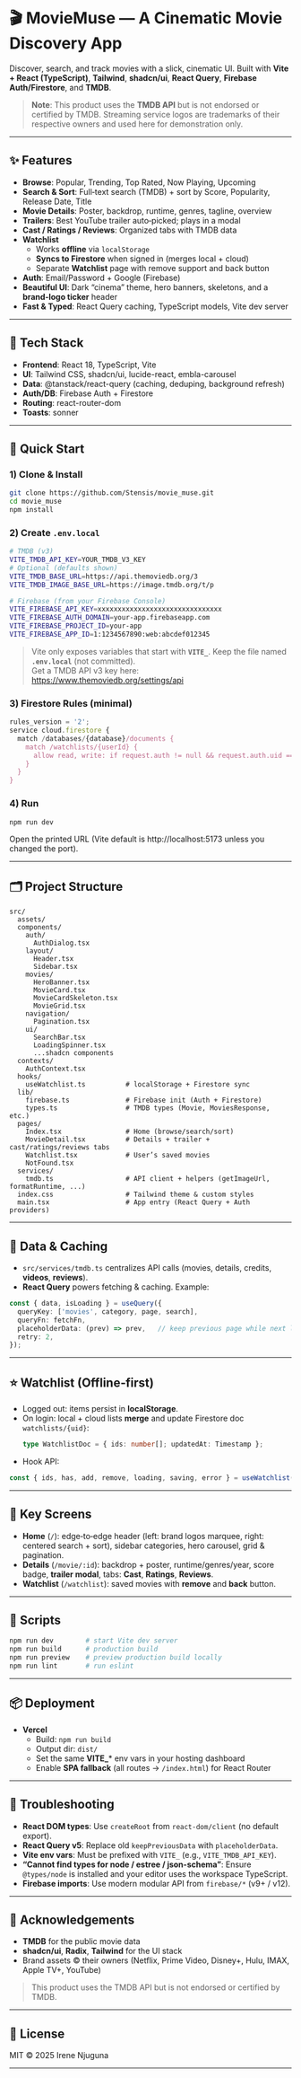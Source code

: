 # 🎬 MovieMuse — A Cinematic Movie Discovery App

Discover, search, and track movies with a slick, cinematic UI. Built with **Vite + React (TypeScript)**, **Tailwind**, **shadcn/ui**, **React Query**, **Firebase Auth/Firestore**, and **TMDB**.

> **Note**: This product uses the **TMDB API** but is not endorsed or certified by TMDB. Streaming service logos are trademarks of their respective owners and used here for demonstration only.

---

## ✨ Features

- **Browse**: Popular, Trending, Top Rated, Now Playing, Upcoming
- **Search & Sort**: Full‑text search (TMDB) + sort by Score, Popularity, Release Date, Title
- **Movie Details**: Poster, backdrop, runtime, genres, tagline, overview
- **Trailers**: Best YouTube trailer auto‑picked; plays in a modal
- **Cast / Ratings / Reviews**: Organized tabs with TMDB data
- **Watchlist**  
  - Works **offline** via `localStorage`  
  - **Syncs to Firestore** when signed in (merges local + cloud)  
  - Separate **Watchlist** page with remove support and back button
- **Auth**: Email/Password + Google (Firebase)
- **Beautiful UI**: Dark “cinema” theme, hero banners, skeletons, and a **brand‑logo ticker** header
- **Fast & Typed**: React Query caching, TypeScript models, Vite dev server

---

## 🧰 Tech Stack

- **Frontend**: React 18, TypeScript, Vite
- **UI**: Tailwind CSS, shadcn/ui, lucide-react, embla-carousel
- **Data**: @tanstack/react-query (caching, deduping, background refresh)
- **Auth/DB**: Firebase Auth + Firestore
- **Routing**: react-router-dom
- **Toasts**: sonner

---

## 🚀 Quick Start

### 1) Clone & Install

```bash
git clone https://github.com/Stensis/movie_muse.git
cd movie_muse
npm install
```

### 2) Create `.env.local`

```bash
# TMDB (v3)
VITE_TMDB_API_KEY=YOUR_TMDB_V3_KEY
# Optional (defaults shown)
VITE_TMDB_BASE_URL=https://api.themoviedb.org/3
VITE_TMDB_IMAGE_BASE_URL=https://image.tmdb.org/t/p

# Firebase (from your Firebase Console)
VITE_FIREBASE_API_KEY=xxxxxxxxxxxxxxxxxxxxxxxxxxxxxxx
VITE_FIREBASE_AUTH_DOMAIN=your-app.firebaseapp.com
VITE_FIREBASE_PROJECT_ID=your-app
VITE_FIREBASE_APP_ID=1:1234567890:web:abcdef012345
```

> Vite only exposes variables that start with **`VITE_`**. Keep the file named **`.env.local`** (not committed).  
> Get a TMDB API v3 key here: https://www.themoviedb.org/settings/api

### 3) Firestore Rules (minimal)

```js
rules_version = '2';
service cloud.firestore {
  match /databases/{database}/documents {
    match /watchlists/{userId} {
      allow read, write: if request.auth != null && request.auth.uid == userId;
    }
  }
}
```

### 4) Run

```bash
npm run dev
```

Open the printed URL (Vite default is http://localhost:5173 unless you changed the port).

---

## 🗂️ Project Structure

```
src/
  assets/
  components/
    auth/
      AuthDialog.tsx
    layout/
      Header.tsx
      Sidebar.tsx
    movies/
      HeroBanner.tsx
      MovieCard.tsx
      MovieCardSkeleton.tsx
      MovieGrid.tsx
    navigation/
      Pagination.tsx
    ui/
      SearchBar.tsx
      LoadingSpinner.tsx
      ...shadcn components
  contexts/
    AuthContext.tsx
  hooks/
    useWatchlist.ts          # localStorage + Firestore sync
  lib/
    firebase.ts              # Firebase init (Auth + Firestore)
    types.ts                 # TMDB types (Movie, MoviesResponse, etc.)
  pages/
    Index.tsx                # Home (browse/search/sort)
    MovieDetail.tsx          # Details + trailer + cast/ratings/reviews tabs
    Watchlist.tsx            # User’s saved movies
    NotFound.tsx
  services/
    tmdb.ts                  # API client + helpers (getImageUrl, formatRuntime, ...)
  index.css                  # Tailwind theme & custom styles
  main.tsx                   # App entry (React Query + Auth providers)
```

---

## 🔌 Data & Caching

- `src/services/tmdb.ts` centralizes API calls (movies, details, credits, **videos**, **reviews**).
- **React Query** powers fetching & caching. Example:

```ts
const { data, isLoading } = useQuery({
  queryKey: ['movies', category, page, search],
  queryFn: fetchFn,
  placeholderData: (prev) => prev,   // keep previous page while next loads
  retry: 2,
});
```

---

## ⭐ Watchlist (Offline‑first)

- Logged out: items persist in **localStorage**.
- On login: local + cloud lists **merge** and update Firestore doc `watchlists/{uid}`:
  ```ts
  type WatchlistDoc = { ids: number[]; updatedAt: Timestamp };
  ```
- Hook API:

```ts
const { ids, has, add, remove, loading, saving, error } = useWatchlist();
```

---

## 🧭 Key Screens

- **Home** (`/`): edge‑to‑edge header (left: brand logos marquee, right: centered search + sort), sidebar categories, hero carousel, grid & pagination.
- **Details** (`/movie/:id`): backdrop + poster, runtime/genres/year, score badge, **trailer modal**, tabs: **Cast**, **Ratings**, **Reviews**.
- **Watchlist** (`/watchlist`): saved movies with **remove** and **back** button.

---

## 🧪 Scripts

```bash
npm run dev        # start Vite dev server
npm run build      # production build
npm run preview    # preview production build locally
npm run lint       # run eslint
```

---

## 📦 Deployment

- **Vercel**  
  - Build: `npm run build`
  - Output dir: `dist/`
  - Set the same **VITE_*** env vars in your hosting dashboard
  - Enable **SPA fallback** (all routes → `/index.html`) for React Router

---

## 🔧 Troubleshooting

- **React DOM types**: Use `createRoot` from `react-dom/client` (no default export).
- **React Query v5**: Replace old `keepPreviousData` with `placeholderData`.
- **Vite env vars**: Must be prefixed with `VITE_` (e.g., `VITE_TMDB_API_KEY`).
- **“Cannot find types for node / estree / json-schema”**: Ensure `@types/node` is installed and your editor uses the workspace TypeScript.
- **Firebase imports**: Use modern modular API from `firebase/*` (v9+ / v12).

---

## 🙏 Acknowledgements

- **TMDB** for the public movie data  
- **shadcn/ui**, **Radix**, **Tailwind** for the UI stack  
- Brand assets © their owners (Netflix, Prime Video, Disney+, Hulu, IMAX, Apple TV+, YouTube)

> This product uses the TMDB API but is not endorsed or certified by TMDB.

---

## 📄 License

MIT © 2025 Irene Njuguna

---

<!-- ## 📷 Screenshots (optional)

Place images in `/docs` and reference them here:

```
![Home](docs/home.png)
![Details](docs/details.png)
![Watchlist](docs/watchlist.png)
```